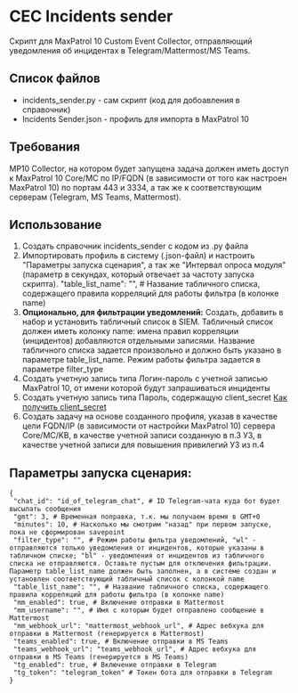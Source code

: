 # CEC Incidents sender
Скрипт для MaxPatrol 10 Custom Event Collector, отправляющий уведомления об инцидентах в Telegram/Mattermost/MS Teams.

## Список файлов
- incidents_sender.py - сам скрипт (код для добоавления в справочник)
- Incidents Sender.json - профиль для импорта в MaxPatrol 10

## Требования
MP10 Collector, на котором будет запущена задача должен иметь доступ к MaxPatrol 10 Core/MС по IP/FQDN (в зависимости от того как настроен MaxPatrol 10) по портам 443 и 3334, а так же к соответствующим серверам (Telegram, MS Teams, Mattermost).

## Использование
1. Создать справочник incidents_sender с кодом из .py файла
2. Импортировать профиль в систему (.json-файл) и настроить "Параметры запуска сценария", а так же "Интервал опроса модуля" (параметр в секундах, который отвечает за частоту запуска скрипта).
 "table_list_name": "", # Название табличного списка, содержащего правила корреляций для работы фильтра (в колонке name)
3. **Опционально, для фильтрации уведомлений:** Создать, добавить в набор и установить табличный список в SIEM. Табличный список должен иметь колонку name: имена правил корреляции (инцидентов) добавляются отдельными записями. Название табличного списка задается произвольно и должно быть указано в параметре table_list_name. Режим работы фильтра задается в параметре filter_type
4. Создать учетную запись типа Логин-пароль с учетной записью MaxPatrol 10, от имени которой будут запрашиваться инциденты
5. Создать учетную запись типа Пароль, содержащую client_secret [Как получить client_secret](https://help.ptsecurity.com/projects/maxpatrol10/26.1/ru-RU/help/3678991755)
6. Создать задачу на основе созданного профиля, указав в качестве цели FQDN/IP (в зависимости от настройки MaxPatrol 10) сервера Core/MC/KB, в качестве учетной записи созданную в п.3 УЗ, в качестве учетной записи для повышения привилегий УЗ из п.4

## Параметры запуска сценария:
```
{
 "chat_id": "id_of_telegram_chat", # ID Telegram-чата куда бот будет высылать сообщения
 "gmt": 3, # Временная поправка, т.к. мы получаем время в GMT+0
 "minutes": 10, # Насколько мы смотрим "назад" при первом запуске, пока не сформирован savepoint
 "filter_type": "", # Режим работы фильтра уведомлений, "wl" - отправляются только уведомления от инцидентов, которые указаны в табличном списке; "bl" - уведомления от инцидентов из табличного списка не отправляются. Оставьте пустым для отключения фильтрации. Параметр table_list_name должен быть заполнен, а в системе создан и установлен соответствующий табличный список с колонкой name
 "table_list_name": "", # Название табличного списка, содержащего правила корреляций для работы фильтра (в колонке name)
 "mm_enabled": true, # Включение отправки в Mattermost
 "mm_username": "", # Имя с которым будет отправлено сообщение в Mattermost 
 "mm_webhook_url": "mattermost_webhook_url", # Адрес вебхука для отправки в Mattermost (генерируется в Mattermost)
 "teams_enabled": true, # Включение отправки в MS Teams
 "teams_webhook_url": "teams_webhook_url", # Адрес вебхука для отправки в MS Teams (генерируется в MS Teams)
 "tg_enabled": true, # Включение отправки в Telegram
 "tg_token": "telegram_token" # Токен бота для отправки в Telegram
}
```

